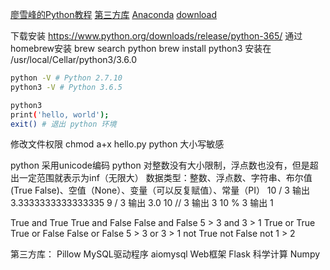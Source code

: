 [廖雪峰的Python教程](https://www.liaoxuefeng.com/wiki/0014316089557264a6b348958f449949df42a6d3a2e542c000)
[第三方库](https://pypi.python.org/pypi)
[Anaconda](https://www.anaconda.com/download/#macos)
[download](https://pan.baidu.com/s/1kU5OCOB#list/path=%2Fpub%2Fpython)

下载安装
https://www.python.org/downloads/release/python-365/
通过homebrew安装
brew search python
brew install python3
安装在 /usr/local/Cellar/python3/3.6.0
```bash
python -V # Python 2.7.10
python3 -V # Python 3.6.5
```

```bash
python3
print('hello, world');
exit() # 退出 python 环境
```

修改文件权限 chmod a+x hello.py
python 大小写敏感

python 采用unicode编码
python 对整数没有大小限制，浮点数也没有，但是超出一定范围就表示为inf（无限大）
数据类型：整数、浮点数、字符串、布尔值(True False)、空值（None）、变量（可以反复赋值）、常量（PI）
10 / 3 输出 3.3333333333333335
9 / 3 输出 3.0
10 // 3 输出 3
10 % 3 输出 1

True and True
True and False
False and False
5 > 3 and 3 > 1
True or True
True or False
False or False
5 > 3 or 3 > 1
not True
not False
not 1 > 2

第三方库：
Pillow
MySQL驱动程序 aiomysql
Web框架 Flask
科学计算 Numpy

